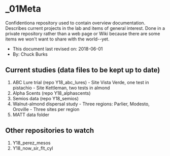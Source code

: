 # _01Meta

Confidentiona repository used to contain overview documentation. Describes current projects in the lab and items of general interest. Done in a private repository rather than a web page or Wiki because there are some items we won't want to share with the world--yet.

 - This document last revised on: 2018-06-01
 - By: Chuck Burks
 
## Current studies (data files to be kept up to date)
  1. ABC Lure trial (repo Y18_abc_lures)
    - Site Vista Verde, one test in pistachio
    - Site Kettleman, two tests in almond
  2. Alpha Scents (repo Y18_alphascents)
  3. Semios data (repo Y18_semios)
  4. Walnut-almond dispersal study
    - Three regions: Parlier, Modesto, Oroville
    - Three sites per region
  5. MATT data folder 

## Other repositories to watch
  1. Y18_perez_mesos
  2. Y18_now_sir_flt_cyl